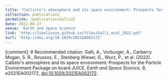 ```yaml
---
title: "Callisto's atmosphere and its space environment: Prospects for the Particle Environment Package on board JUICE"
collection: publications
permalink: /publication/Galli22
date: 2022-04-27
venue: 'Earth and Space Science'
link: 'http://lukeliuzzo.github.io/files/Galli_etal_2022.pdf'
xurl: 'http://doi.org/10.1029/2021EA002172'
---
```


[comment]: # Recommended citation: Galli, A., Vorburger, A., Carberry Mogan, S. R., Roussos, E., Stenberg Wieser, G., Wurz, P., et al. (2022). Callisto's atmosphere and its space environment: Prospects for the Particle Environment Package on board JUICE, <i>Earth and Space Science, 9</i>, e2021EA002172, [doi:10.1029/2021EA002172](https://doi.org/10.1029/2021EA002172).

